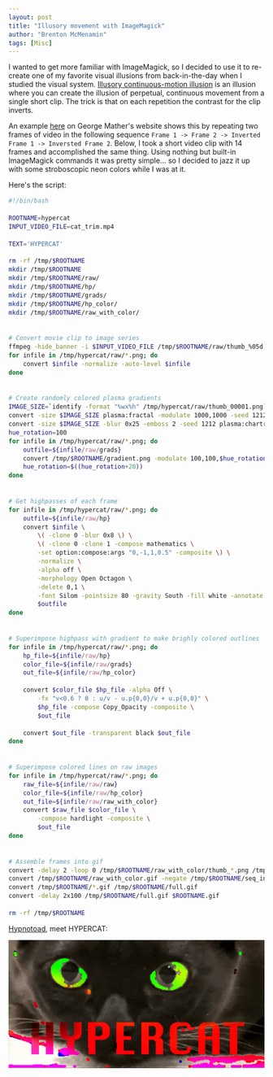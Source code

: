 ```yaml
---
layout: post
title: "Illusory movement with ImageMagick"
author: "Brenton McMenamin"
tags: [Misc]
---
```


I wanted to get more familiar with ImageMagick, so I decided to use it to re-create one of my favorite visual illusions from back-in-the-day when I studied the visual system. [Illusory continuous-motion illusion](https://journals.sagepub.com/doi/abs/10.1068/p150627) is an illusion where you can create the illusion of perpetual, continuous movement from a single short clip. The trick is that on each repetition the contrast for the clip inverts.

An example [here](http://www.georgemather.com/MotionDemos/FourstrokeQT.html) on George Mather's website shows this by repeating two frames of video in the following sequence `Frame 1 -> Frame 2 -> Inverted Frame 1 -> Inversted Frame 2`. Below, I took a short video clip with 14 frames and accomplished the same thing. Using nothing but built-in ImageMagick commands it was pretty simple... so I decided to jazz it up with some stroboscopic neon colors while I was at it.

Here's the script:

```bash
#!/bin/bash

ROOTNAME=hypercat
INPUT_VIDEO_FILE=cat_trim.mp4

TEXT='HYPERCAT'

rm -rf /tmp/$ROOTNAME
mkdir /tmp/$ROOTNAME
mkdir /tmp/$ROOTNAME/raw/
mkdir /tmp/$ROOTNAME/hp/
mkdir /tmp/$ROOTNAME/grads/
mkdir /tmp/$ROOTNAME/hp_color/
mkdir /tmp/$ROOTNAME/raw_with_color/


# Convert movie clip to image series
ffmpeg -hide_banner -i $INPUT_VIDEO_FILE /tmp/$ROOTNAME/raw/thumb_%05d.png
for infile in /tmp/hypercat/raw/*.png; do
    convert $infile -normalize -auto-level $infile
done


# Create randomly colored plasma gradients
IMAGE_SIZE=`identify -format "%wx%h" /tmp/hypercat/raw/thumb_00001.png`
convert -size $IMAGE_SIZE plasma:fractal -modulate 1000,1000 -seed 1212 /tmp/$ROOTNAME/_gradient.png
convert -size $IMAGE_SIZE -blur 0x25 -emboss 2 -seed 1212 plasma:chartreuse-HotPink /tmp/$ROOTNAME/gradient.png
hue_rotation=100
for infile in /tmp/hypercat/raw/*.png; do
    outfile=${infile/raw/grads}
    convert /tmp/$ROOTNAME/gradient.png -modulate 100,100,$hue_rotation -alpha on $outfile
    hue_rotation=$((hue_rotation+20)) 
done


# Get highpasses of each frame
for infile in /tmp/hypercat/raw/*.png; do
    outfile=${infile/raw/hp}
    convert $infile \
        \( -clone 0 -blur 0x8 \) \
        \( -clone 0 -clone 1 -compose mathematics \
        -set option:compose:args "0,-1,1,0.5" -composite \) \
        -normalize \
        -alpha off \
        -morphology Open Octagon \
        -delete 0,1 \
        -font Silom -pointsize 80 -gravity South -fill white -annotate 0 $TEXT \
        $outfile
done


# Superimpose highpass with gradient to make brighly colored outlines
for infile in /tmp/hypercat/raw/*.png; do
    hp_file=${infile/raw/hp}
    color_file=${infile/raw/grads}
    out_file=${infile/raw/hp_color}

    convert $color_file $hp_file -alpha Off \
        -fx "v<0.6 ? 0 : u/v - u.p{0,0}/v + u.p{0,0}" \
        $hp_file -compose Copy_Opacity -composite \
        $out_file

    convert $out_file -transparent black $out_file
done


# Superimpose colored lines on raw images
for infile in /tmp/hypercat/raw/*.png; do
    raw_file=${infile/raw/raw}
    color_file=${infile/raw/hp_color}
    out_file=${infile/raw/raw_with_color}
    convert $raw_file $color_file \
        -compose hardlight -composite \
        $out_file
done


# Assemble frames into gif
convert -delay 2 -loop 0 /tmp/$ROOTNAME/raw_with_color/thumb_*.png /tmp/$ROOTNAME/raw_with_color.gif
convert /tmp/$ROOTNAME/raw_with_color.gif -negate /tmp/$ROOTNAME/seq_inv.gif
convert /tmp/$ROOTNAME/*.gif /tmp/$ROOTNAME/full.gif
convert -delay 2x100 /tmp/$ROOTNAME/full.gif $ROOTNAME.gif 

rm -rf /tmp/$ROOTNAME
```


[Hypnotoad](https://futurama.fandom.com/wiki/Hypnotoad), meet HYPERCAT:

<div align="center">
    <img alt="HYPERCAT" src="/figs/illusory-imagemagick/hypercat.gif" width="600px">
</div>
